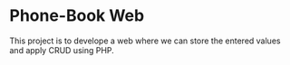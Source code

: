 # Phone-Book Web
This project is to develope a web where we can store the entered values and apply CRUD using PHP.
 
